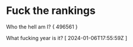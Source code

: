 # Fuck the rankings

Who the hell am I?
{ 496561 }

What fucking year is it?
[ 2024-01-06T17:55:59Z ]
